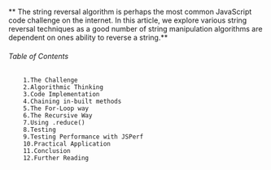  ** The string reversal algorithm is perhaps the most common JavaScript code challenge on the internet. In this article, we explore various string reversal techniques as a good number of string manipulation algorithms are dependent on ones ability to reverse a string.**

 ###### Table of Contents
        1.The Challenge
        2.Algorithmic Thinking
        3.Code Implementation
        4.Chaining in-built methods
        5.The For-Loop way
        6.The Recursive Way
        7.Using .reduce()
        8.Testing
        9.Testing Performance with JSPerf
        10.Practical Application
        11.Conclusion
        12.Further Reading

     